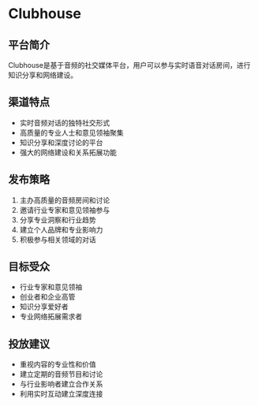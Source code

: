 # Clubhouse

## 平台简介
Clubhouse是基于音频的社交媒体平台，用户可以参与实时语音对话房间，进行知识分享和网络建设。

## 渠道特点
- 实时音频对话的独特社交形式
- 高质量的专业人士和意见领袖聚集
- 知识分享和深度讨论的平台
- 强大的网络建设和关系拓展功能

## 发布策略
1. 主办高质量的音频房间和讨论
2. 邀请行业专家和意见领袖参与
3. 分享专业洞察和行业趋势
4. 建立个人品牌和专业影响力
5. 积极参与相关领域的对话

## 目标受众
- 行业专家和意见领袖
- 创业者和企业高管
- 知识分享爱好者
- 专业网络拓展需求者

## 投放建议
- 重视内容的专业性和价值
- 建立定期的音频节目和讨论
- 与行业影响者建立合作关系
- 利用实时互动建立深度连接